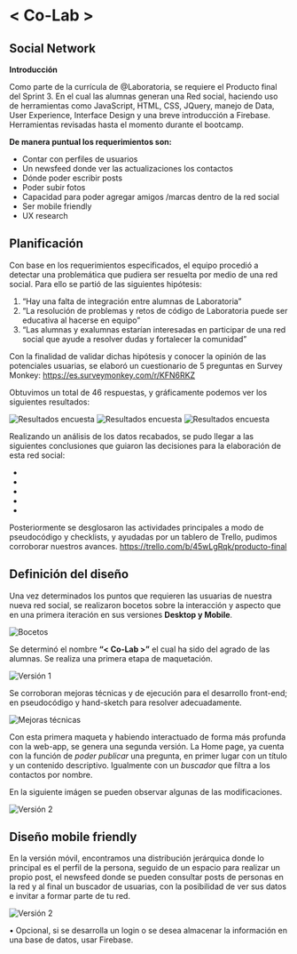 # < Co-Lab >
## Social Network

**Introducción**

Como parte de la currícula de @Laboratoria, se requiere el Producto final del Sprint 3. En el cual las alumnas generan una Red social, haciendo uso de herramientas como JavaScript, HTML, CSS, JQuery, manejo de Data, User Experience, Interface Design y una breve introducción a Firebase. Herramientas revisadas hasta el momento durante el bootcamp.

**De manera puntual los requerimientos son:**

  -	Contar con perfiles de usuarios
  -	Un newsfeed donde ver las actualizaciones los contactos
  -	Dónde poder escribir posts
  -	Poder subir fotos
  -	Capacidad para poder agregar amigos /marcas dentro de la red social
  -	Ser mobile friendly
  -	UX research

## Planificación
Con base en los requerimientos especificados, el equipo procedió a detectar una problemática que pudiera ser resuelta por medio de una red social. Para ello se partió de las siguientes hipótesis:
1. “Hay una falta de integración entre alumnas de Laboratoria”
2. “La resolución de problemas y retos de código de Laboratoria puede ser educativa al hacerse en equipo”
3. “Las alumnas y exalumnas estarían interesadas en participar de una red social que ayude a resolver dudas y fortalecer la comunidad”

Con la finalidad de validar dichas hipótesis y conocer la opinión de las potenciales usuarias, se elaboró un cuestionario de 5 preguntas en Survey Monkey: https://es.surveymonkey.com/r/KFN6RKZ

Obtuvimos un total de 46 respuestas, y gráficamente podemos ver los siguientes resultados:

![Resultados encuesta](assets/images/survey1.jpg)
![Resultados encuesta](assets/images/survey2.jpg)
![Resultados encuesta](assets/images/survey3.jpg)

Realizando un análisis de los datos recabados, se pudo llegar a las siguientes conclusiones que guiaron las decisiones para la elaboración de esta red social:

-
-
-
-
-

Posteriormente se desglosaron las actividades principales a modo de pseudocódigo y checklists, y ayudadas por un tablero de Trello, pudimos corroborar nuestros avances.
https://trello.com/b/45wLgRqk/producto-final


## Definición del diseño
Una vez determinados los puntos que requieren las usuarias de nuestra nueva red social, se realizaron bocetos sobre la interacción y aspecto que en una primera iteración en sus versiones **Desktop y Mobile**.

![Bocetos](assets/images/hand-sketches1.jpg)

Se determinó el nombre **“< Co-Lab >”** el cual ha sido del agrado de las alumnas. Se realiza una primera etapa de maquetación.

![Versión 1](assets/images/version1.JPG)

Se corroboran mejoras técnicas y de ejecución para el desarrollo front-end; en pseudocódigo y hand-sketch para resolver adecuadamente.

![Mejoras técnicas](assets/images/hand-sketches2.jpg)

Con esta primera maqueta y habiendo interactuado de forma más profunda con la web-app, se genera una segunda versión. La Home page, ya cuenta con la función de *poder publicar* una pregunta, en primer lugar con un título y un contenido descriptivo. Igualmente con un *buscador* que filtra a los contactos por nombre.

En la siguiente imágen se pueden observar algunas de las modificaciones.

![Versión 2](assets/images/version2.JPG)


## Diseño mobile friendly
En la versión móvil, encontramos una distribución jerárquica donde lo principal es el perfil de la persona, seguido de un espacio para realizar un propio post, el newsfeed donde se pueden consultar posts de personas en la red y al final un buscador de usuarias, con la posibilidad de ver sus datos e invitar a formar parte de tu red.

![Versión 2](assets/images/mobile.jpg)

•	Opcional, si se desarrolla un login o se desea almacenar la información en una base de datos, usar Firebase.
